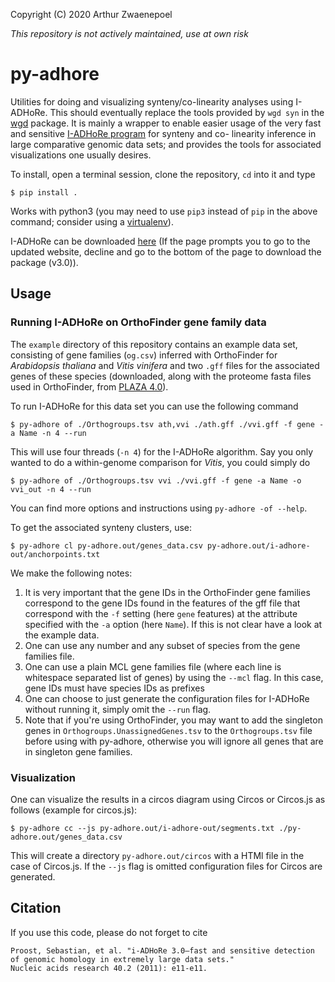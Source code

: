 Copyright (C) 2020 Arthur Zwaenepoel

*This repository is not actively maintained, use at own risk*

# py-adhore

Utilities for doing and visualizing synteny/co-linearity analyses using
I-ADHoRe.  This should eventually replace the tools provided by `wgd syn` in the
[wgd]( https://github.com/arzwa/wgd/) package. It is mainly a wrapper to enable
easier usage of the very fast and sensitive [I-ADHoRe program](http://bioinformatics.psb.ugent.be/webtools/i-adhore/licensing/) for synteny and co-
linearity inference in large comparative genomic data sets; and provides the tools
for associated visualizations one usually desires.

To install, open a terminal session, clone the repository, `cd` into it and
type

```
$ pip install .
```

Works with python3 (you may need to use `pip3` instead of `pip` in the above
command; consider using a [virtualenv](https://virtualenv.pypa.io/en/stable/)).

I-ADHoRe can be downloaded [here](http://bioinformatics.psb.ugent.be/webtools/i-adhore/licensing/) (If the page prompts you to go to the updated website, decline
and go to the bottom of the page to download the package (v3.0)).

## Usage

### Running I-ADHoRe on OrthoFinder gene family data

The `example` directory of this repository contains an example data set,
consisting of gene families (`og.csv`) inferred with OrthoFinder for
*Arabidopsis thaliana* and *Vitis vinifera* and two `.gff` files for the
associated genes of these species (downloaded, along with the proteome fasta
files used in OrthoFinder, from [PLAZA
4.0](https://bioinformatics.psb.ugent.be/plaza/versions/plaza_v4_dicots/download/index)).

To run I-ADHoRe for this data set you can use the following command

```
$ py-adhore of ./Orthogroups.tsv ath,vvi ./ath.gff ./vvi.gff -f gene -a Name -n 4 --run
```

This will use four threads (`-n 4`) for the I-ADHoRe algorithm. Say you only
wanted to do a within-genome comparison for *Vitis*, you could simply do

```
$ py-adhore of ./Orthogroups.tsv vvi ./vvi.gff -f gene -a Name -o vvi_out -n 4 --run
```

You can find more options and instructions using `py-adhore -of --help`.

To get the associated synteny clusters, use:

```
$ py-adhore cl py-adhore.out/genes_data.csv py-adhore.out/i-adhore-out/anchorpoints.txt
```

We make the following notes:

1. It is very important that the gene IDs in the OrthoFinder gene families
   correspond to the gene IDs found in the features of the gff file that
   correspond with the `-f` setting (here `gene` features) at the attribute
   specified with the `-a` option (here `Name`). If this is not clear have a
   look at the example data.
2. One can use any number and any subset of species from the gene families
   file.
3. One can use a plain MCL gene families file (where each line is whitespace
   separated list of genes) by using the `--mcl` flag. In this case, gene IDs
   must have species IDs as prefixes
4. One can choose to just generate the configuration files for I-ADHoRe without
   running it, simply omit the `--run` flag.
5. Note that if you're using OrthoFinder, you may want to add the singleton genes
   in `Orthogroups.UnassignedGenes.tsv` to the `Orthogroups.tsv` file before
   using with py-adhore, otherwise you will ignore all genes that are in 
   singleton gene families.

### Visualization

One can visualize the results in a circos diagram using Circos or Circos.js as
follows (example for circos.js):

```
$ py-adhore cc --js py-adhore.out/i-adhore-out/segments.txt ./py-adhore.out/genes_data.csv
```

This will create a directory `py-adhore.out/circos` with a HTMl file in the
case of Circos.js. If the `--js` flag is omitted configuration files for Circos
are generated.

## Citation

If you use this code, please do not forget to cite

```
Proost, Sebastian, et al. "i-ADHoRe 3.0—fast and sensitive detection of genomic homology in extremely large data sets."
Nucleic acids research 40.2 (2011): e11-e11.
```
